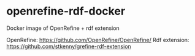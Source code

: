 # openrefine-rdf-docker
Docker image of OpenRefine + rdf extension

OpenRefine: https://github.com/OpenRefine/OpenRefine/
Rdf extension: https://github.com/stkenny/grefine-rdf-extension
